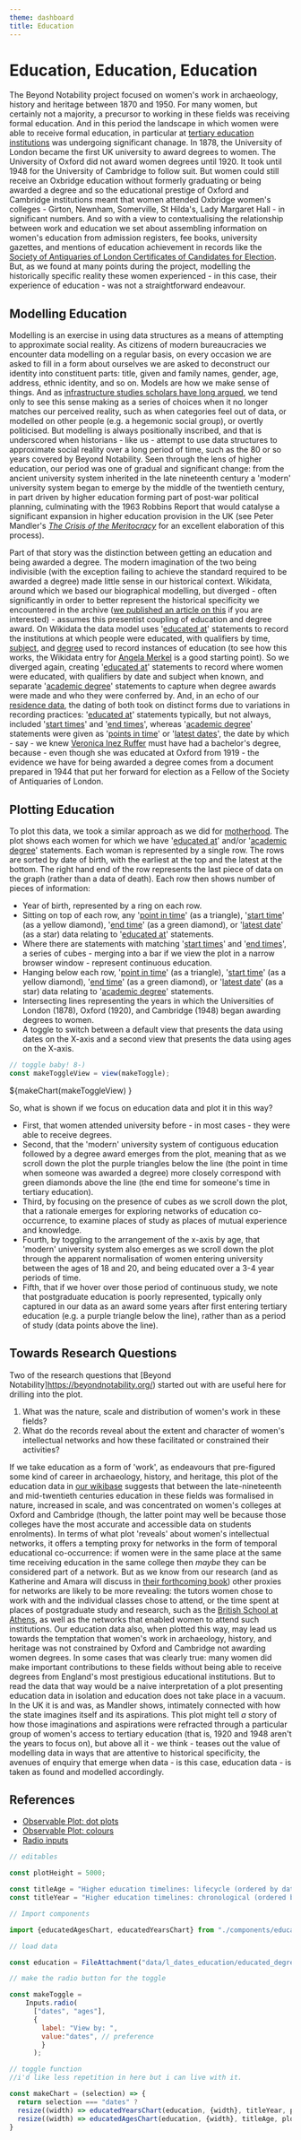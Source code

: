 ```yaml
---
theme: dashboard
title: Education
---
```


# Education, Education, Education

The Beyond Notability project focused on women's work in archaeology, history and heritage between 1870 and 1950. For many women, but certainly not a majority, a precursor to working in these fields was receiving formal education. And in this period the landscape in which women were able to receive formal education, in particular at [tertiary education institutions](https://beyond-notability.wikibase.cloud/wiki/Item:Q2914) was undergoing significant chanage. In 1878, the University of London became the first UK university to award degrees to women. The University of Oxford did not award women degrees until 1920. It took until 1948 for the University of Cambridge to follow suit. But women could still receive an Oxbridge education without formerly graduating or being awarded a degree and so the educational prestige of Oxford and Cambridge institutions meant that women attended Oxbridge women's colleges - Girton, Newnham, Somerville, St Hilda's, Lady Margaret Hall - in significant numbers. And so with a view to contextualising the relationship between work and education we set about assembling information on women's education from admission registers, fee books, university gazettes, and mentions of education achievement in records like the [Society of Antiquaries of London Certificates of Candidates for Election](https://beyond-notability.wikibase.cloud/wiki/Item:Q315). But, as we found at many points during the project, modelling the historically specific reality these women experienced - in this case, their experience of education - was not a straightforward endeavour.

## Modelling Education

Modelling is an exercise in using data structures as a means of attempting to approximate social reality. As citizens of modern bureaucracies we encounter data modelling on a regular basis, on every occasion we are asked to fill in a form about ourselves we are asked to deconstruct our identity into constituent parts: title, given and family names, gender, age, address, ethnic identity, and so on. Models are how we make sense of things. And as [infrastructure studies scholars have long argued](https://mitpress.mit.edu/9780262522953/sorting-things-out/), we tend only to see this sense making as a series of choices when it no longer matches our perceived reality, such as when categories feel out of data, or modelled on other people (e.g. a hegemonic social group), or overtly politicised. But modelling is always positionally inscribed, and that is underscored when historians - like us - attempt to use data structures to approximate social reality over a long period of time, such as the 80 or so years covered by Beyond Notability. Seen through the lens of higher education, our period was one of gradual and significant change: from the ancient university system inherited in the late nineteenth century a 'modern' university system began to emerge by the middle of the twentieth century, in part driven by higher education forming part of post-war political planning, culminating with the 1963 Robbins Report that would catalyse a significant expansion in higher education provision in the UK (see Peter Mandler's *[The Crisis of the Meritocracy](https://global.oup.com/academic/product/the-crisis-of-the-meritocracy-9780198840145?cc=gb&lang=en&)* for an excellent elaboration of this process).

Part of that story was the distinction between getting an education and being awarded a degree. The modern imagination of the two being indivisible (with the exception failing to achieve the standard required to be awarded a degree) made little sense in our historical context. Wikidata, around which we based our biographical modelling, but diverged - often significantly in order to better represent the historical specificity we encountered in the archive ([we published an article on this](https://eprints.soton.ac.uk/495654/) if you are interested) - assumes this presentist coupling of education and degree award. On Wikidata the data model uses '[educated at](https://www.wikidata.org/wiki/Property:P69)' statements to record the institutions at which people were educated, with qualifiers by time, [subject](https://www.wikidata.org/wiki/Property:P812), and [degree](https://www.wikidata.org/wiki/Property:P512) used to record instances of education (to see how this works, the Wikidata entry for [Angela Merkel](https://www.wikidata.org/wiki/Q567) is a good starting point). So we diverged again, creating '[educated at](https://beyond-notability.wikibase.cloud/wiki/Property:P94)' statements to record where women were educated, with qualifiers by date and subject when known, and separate '[academic degree](https://beyond-notability.wikibase.cloud/wiki/Item:Q2315)' statements to capture when degree awards were made and who they were conferred by. And, in an echo of our [residence data](https://beyond-notability.github.io/beyond-notability-observable-essays/residence.html#how-we-record-residence-data), the dating of both took on distinct forms due to variations in recording practices: '[educated at](https://beyond-notability.wikibase.cloud/wiki/Property:P94)' statements typically, but not always, included '[start times](https://beyond-notability.wikibase.cloud/wiki/Property:P27)' and '[end times](https://beyond-notability.wikibase.cloud/wiki/Property:P28)', whereas '[academic degree](https://beyond-notability.wikibase.cloud/wiki/Item:Q2315)' statements were given as '[points in time](https://beyond-notability.wikibase.cloud/wiki/Property:P1)' or '[latest dates](https://beyond-notability.wikibase.cloud/wiki/Property:P51)', the date by which - say - we knew [Veronica Inez Ruffer](https://beyond-notability.wikibase.cloud/wiki/Item:Q795) must have had a bachelor's degree, because - even though she was educated at Oxford from 1919 - the evidence we have for being awarded a degree comes from a document prepared in 1944 that put her forward for election as a Fellow of the Society of Antiquaries of London.

## Plotting Education

To plot this data, we took a similar approach as we did for [motherhood](https://beyond-notability.github.io/beyond-notability-observable-essays/mothers.html). The plot shows each women for which we have '[educated at](https://beyond-notability.wikibase.cloud/wiki/Property:P94)' and/or '[academic degree](https://beyond-notability.wikibase.cloud/wiki/Item:Q2315)' statements. Each woman is represented by a single row. The rows are sorted by date of birth, with the earliest at the top and the latest at the bottom. The right hand end of the row represents the last piece of data on the graph (rather than a data of death). Each row then shows number of pieces of information:

- Year of birth, represented by a ring on each row.
- Sitting on top of each row, any '[point in time](https://beyond-notability.wikibase.cloud/wiki/Property:P1)' (as a triangle), '[start time](https://beyond-notability.wikibase.cloud/wiki/Property:P27)' (as a yellow diamond), '[end time](https://beyond-notability.wikibase.cloud/wiki/Property:P28)' (as a green diamond), or '[latest date](https://beyond-notability.wikibase.cloud/wiki/Property:P51)' (as a star) data relating to '[educated at](https://beyond-notability.wikibase.cloud/wiki/Property:P94)' statements.
- Where there are statements with matching '[start times](https://beyond-notability.wikibase.cloud/wiki/Property:P27)' and '[end times](https://beyond-notability.wikibase.cloud/wiki/Property:P28)', a series of cubes - merging into a bar if we view the plot in a narrow browser window - represent continuous education.
- Hanging below each row, '[point in time](https://beyond-notability.wikibase.cloud/wiki/Property:P1)' (as a triangle), '[start time](https://beyond-notability.wikibase.cloud/wiki/Property:P27)' (as a yellow diamond), '[end time](https://beyond-notability.wikibase.cloud/wiki/Property:P28)' (as a green diamond), or '[latest date](https://beyond-notability.wikibase.cloud/wiki/Property:P51)' (as a star) data relating to '[academic degree](https://beyond-notability.wikibase.cloud/wiki/Item:Q2315)' statements.
- Intersecting lines representing the years in which the Universities of London (1878), Oxford (1920), and Cambridge (1948) began awarding degrees to women.
- A toggle to switch between a default view that presents the data using dates on the X-axis and a second view that presents the data using ages on the X-axis.




```js
// toggle baby! 8-)
const makeToggleView = view(makeToggle);
```
<div class="grid grid-cols-1">
  <div class="card">
    ${makeChart(makeToggleView) }
  </div>
</div>

So, what is shown if we focus on education data and plot it in this way?

- First, that women attended university before - in most cases - they were able to receive degrees.
- Second, that the 'modern' university system of contiguous education followed by a degree award emerges from the plot, meaning that as we scroll down the plot the purple triangles below the line (the point in time when someone was awarded a degree) more closely correspond with green diamonds above the line (the end time for someone's time in tertiary education).
- Third, by focusing on the presence of cubes as we scroll down the plot, that a rationale emerges for exploring networks of education co-occurrence, to examine places of study as places of mutual experience and knowledge.
- Fourth, by toggling to the arrangement of the x-axis by age, that 'modern' university system also emerges as we scroll down the plot through the apparent normalisation of women entering university between the ages of 18 and 20, and being educated over a 3-4 year periods of time.
- Fifth, that if we hover over those period of continuous study, we note that postgraduate education is poorly represented, typically only captured in our data as an award some years after first entering tertiary education (e.g. a purple triangle below the line), rather than as a period of study (data points above the line).

## Towards Research Questions

Two of the research questions that [Beyond Notability]https://beyondnotability.org/) started out with are useful here for drilling into the plot. 

1. What was the nature, scale and distribution of women's work in these fields?
2. What do the records reveal about the extent and character of women's intellectual networks and how these facilitated or constrained their activities?

If we take education as a form of 'work', as endeavours that pre-figured some kind of career in archaeology, history, and heritage, this plot of the education data in [our wikibase](https://beyond-notability.wikibase.cloud/) suggests that between the late-nineteenth and mid-twentieth centuries education in these fields was formalised in nature, increased in scale, and was concentrated on women's colleges at Oxford and Cambridge (though, the latter point may well be because those colleges have the most accurate and accessible data on students enrolments). In terms of what plot 'reveals' about women's intellectual networks, it offers a tempting proxy for networks in the form of temporal educational co-occurrence: if women were in the same place at the same time receiving education in the same college then *maybe* they can be considered part of a network. But as we know from our research (and as Katherine and Amara will discuss in [their forthcoming book](https://beyondnotability.org/publications/)) other proxies for networks are likely to be more revealing: the tutors women chose to work with and the individual classes chose to attend, or the time spent at places of postgraduate study and research, such as the [British School at Athens](https://beyond-notability.wikibase.cloud/wiki/Item:Q917), as well as the networks that enabled women to attend such institutions. Our education data also, when plotted this way, may lead us towards the temptation that women's work in archaeology, history, and heritage was not constrained by Oxford and Cambridge not awarding women degrees. In some cases that was clearly true: many women did make important contributions to these fields without being able to receive degrees from England's most prestigious educational institutions. But to read the data that way would be a naive interpretation of a plot presenting education data in isolation and education does not take place in a vacuum. In the UK it is and was, as Mandler shows, intimately connected with how the state imagines itself and its aspirations. This plot might tell *a* story of how those imaginations and aspirations were refracted through a particular group of women's access to tertiary education (that is, 1920 and 1948 aren't the years to focus on), but above all it - we think - teases out the value of modelling data in ways that are attentive to historical specificity, the avenues of enquiry that emerge when data - is this case, education data - is taken as found and modelled accordingly. 


## References

- [Observable Plot: dot plots](https://observablehq.com/plot/marks/dot)
- [Observable Plot: colours](https://observablehq.com/@observablehq/plot-cheatsheets-colors)
- [Radio inputs](https://observablehq.com/framework/inputs/radio)


```js
// editables

const plotHeight = 5000;

const titleAge = "Higher education timelines: lifecycle (ordered by date of birth)";
const titleYear = "Higher education timelines: chronological (ordered by date of birth)";

```



```js
// Import components

import {educatedAgesChart, educatedYearsChart} from "./components/education.js";
```



```js
// load data

const education = FileAttachment("data/l_dates_education/educated_degrees2.json").json({typed: true});
```








```js
// make the radio button for the toggle

const makeToggle =
    Inputs.radio(
      ["dates", "ages"],  
      {
        label: "View by: ", 
        value:"dates", // preference
        }
      );
```


```js
// toggle function
//i'd like less repetition in here but i can live with it.

const makeChart = (selection) => {
  return selection === "dates" ?  
  resize((width) => educatedYearsChart(education, {width}, titleYear, plotHeight)) : 
  resize((width) => educatedAgesChart(education, {width}, titleAge, plotHeight)) 
}

```